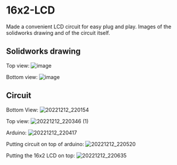 # 16x2-LCD
Made a convenient LCD circuit for easy plug and play. Images of the solidworks drawing and of the circuit itself.

## Solidworks drawing
Top view:
![image](https://user-images.githubusercontent.com/115669425/207228792-cc8f7043-0851-484f-981e-f340d8a85e55.png)

Bottom view:
![image](https://user-images.githubusercontent.com/115669425/207229658-f5089aaf-f196-4d89-96e2-c1c11db0d5fd.png)

## Circuit
Bottom View:
![20221212_220154](https://user-images.githubusercontent.com/115669425/207231817-0e5cabc6-bb94-4bfe-8070-ba6ef58771a2.jpg)

Top view:
![20221212_220346 (1)](https://user-images.githubusercontent.com/115669425/207232169-8636fb7d-7413-4ebd-b69a-0de21a43803d.jpg)

Arduino:
![20221212_220417](https://user-images.githubusercontent.com/115669425/207231908-5ee81f50-35a0-41e4-a96f-87e56ce4eb07.jpg)

Putting circuit on top of arduino:
![20221212_220520](https://user-images.githubusercontent.com/115669425/207231962-e8029b6f-da22-462c-a992-e08e9a99136e.jpg)

Putting the 16x2 LCD on top:
![20221212_220635](https://user-images.githubusercontent.com/115669425/207232043-4c206400-3cc3-4869-998e-d7afccf07196.jpg)
